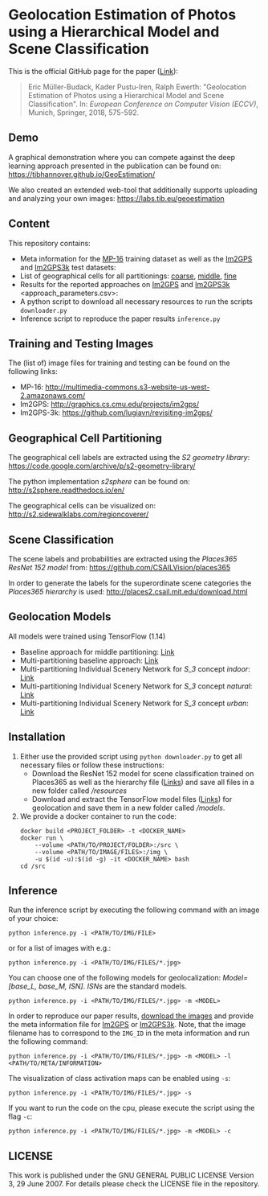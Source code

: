 # Geolocation Estimation of Photos using a Hierarchical Model and Scene Classification
This is the official GitHub page for the paper ([Link](http://openaccess.thecvf.com/content_ECCV_2018/papers/Eric_Muller-Budack_Geolocation_Estimation_of_ECCV_2018_paper.pdf)):

> Eric Müller-Budack, Kader Pustu-Iren, Ralph Ewerth:
"Geolocation Estimation of Photos using a Hierarchical Model and Scene Classification".
In: *European Conference on Computer Vision (ECCV)*, Munich, Springer, 2018, 575-592.

## Demo

A graphical demonstration where you can compete against the deep learning approach presented in the publication can be found on: https://tibhannover.github.io/GeoEstimation/

We also created an extended web-tool that additionally supports uploading and analyzing your own images: https://labs.tib.eu/geoestimation

## Content

This repository contains:
- Meta information for the
[MP-16](https://github.com/TIBHannover/GeoEstimation/releases/download/v1.0/mp16_places365.csv)
training dataset as well as the [Im2GPS](meta/im2gps_places365.csv) and
[Im2GPS3k](meta/im2gps3k_places365.csv) test datasets:
- List of geographical cells for all partitionings:
[coarse](geo-cells/cells_50_5000.csv),
[middle](geo-cells/cells_50_2000.csv),
[fine](geo-cells/cells_50_1000.csv)
- Results for the reported approaches on [Im2GPS](results/im2gps) and [Im2GPS3k](results/im2gps3k) <approach_parameters.csv>:
- A python script to download all necessary resources to run the scripts `downloader.py`
- Inference script to reproduce the paper results `inference.py`

## Training and Testing Images

The (list of) image files for training and testing can be found on the following links:
* MP-16: http://multimedia-commons.s3-website-us-west-2.amazonaws.com/
* Im2GPS: http://graphics.cs.cmu.edu/projects/im2gps/
* Im2GPS-3k: https://github.com/lugiavn/revisiting-im2gps/

## Geographical Cell Partitioning

The geographical cell labels are extracted using the *S2 geometry library*:
https://code.google.com/archive/p/s2-geometry-library/

The python implementation *s2sphere* can be found on:
http://s2sphere.readthedocs.io/en/

The geographical cells can be visualized on:
http://s2.sidewalklabs.com/regioncoverer/

## Scene Classification

The scene labels and probabilities are extracted using the *Places365 ResNet 152 model* from:
https://github.com/CSAILVision/places365

In order to generate the labels for the superordinate scene categories the *Places365 hierarchy* is used:
http://places2.csail.mit.edu/download.html

## Geolocation Models

All models were trained using TensorFlow (1.14)

* Baseline approach for middle partitioning: [Link](https://github.com/TIBHannover/GeoEstimation/releases/download/v1.0/base_L_m.tar.gz)
* Multi-partitioning baseline approach: [Link](https://github.com/TIBHannover/GeoEstimation/releases/download/v1.0/base_M.tar.gz)
* Multi-partitioning Individual Scenery Network for *S_3* concept *indoor*: [Link](https://github.com/TIBHannover/GeoEstimation/releases/download/v1.0/ISN_M_indoor.tar.gz)
* Multi-partitioning Individual Scenery Network for *S_3* concept *natural*: [Link](https://github.com/TIBHannover/GeoEstimation/releases/download/v1.0/ISN_M_natural.tar.gz)
* Multi-partitioning Individual Scenery Network for *S_3* concept *urban*: [Link](https://github.com/TIBHannover/GeoEstimation/releases/download/v1.0/ISN_M_urban.tar.gz)

## Installation

1. Either use the provided script using ```python downloader.py``` to get all necessary files or follow these instructions:
    * Download the ResNet 152 model for scene classification trained on Places365 as well as the hierarchy file ([Links](#scene-classification)) and save all files in a new folder called */resources*
    * Download and extract the TensorFlow model files ([Links](#geolocation-models)) for geolocation and save them in a new folder called */models*.
2. We provide a docker container to run the code:
    ```shell script
    docker build <PROJECT_FOLDER> -t <DOCKER_NAME>
    docker run \
        --volume <PATH/TO/PROJECT/FOLDER>:/src \
        --volume <PATH/TO/IMAGE/FILES>:/img \
        -u $(id -u):$(id -g) -it <DOCKER_NAME> bash
    cd /src
    ```


## Inference

Run the inference script by executing the following command with an image of your choice:
```shell script
python inference.py -i <PATH/TO/IMG/FILE>
```
or for a list of images with e.g.:
```shell script
python inference.py -i <PATH/TO/IMG/FILES/*.jpg>
```
You can choose one of the following models for geolocalization: *Model=[base_L, base_M, ISN]*. *ISNs* are the standard models.
```shell script
python inference.py -i <PATH/TO/IMG/FILES/*.jpg> -m <MODEL>
```
In order to reproduce our paper results, [download the images](#training-and-testing-images) and provide the meta information file for [Im2GPS](meta/im2gps_places365.csv) or [Im2GPS3k](meta/im2gps3k_places365.csv). Note, that the image filename has to correspond to the `IMG_ID` in the meta information and run the following command:
```shell script
python inference.py -i <PATH/TO/IMG/FILES/*.jpg> -m <MODEL> -l <PATH/TO/META/INFORMATION>
```
The visualization of class activation maps can be enabled using ```-s```:
```shell script
python inference.py -i <PATH/TO/IMG/FILES/*.jpg> -s
```
If you want to run the code on the cpu, please execute the script using the flag ```-c```:
```shell script
python inference.py -i <PATH/TO/IMG/FILES/*.jpg> -m <MODEL> -c
```

## LICENSE

This work is published under the GNU GENERAL PUBLIC LICENSE Version 3, 29 June 2007. For details please check the
LICENSE file in the repository.

